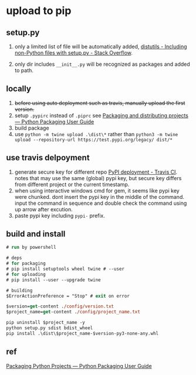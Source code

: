 # upload to pip

## setup.py

1. only a limited list of file will be automatically added, [distutils - Including non-Python files with setup.py - Stack Overflow](https://stackoverflow.com/questions/1612733/including-non-python-files-with-setup-py).

2. only dir includes `__init__.py` will be recognized as packages and added to path.

## locally

1. ~~before using auto deployment such as travis, manually upload the first version.~~
1. setup `.pypirc` instead of `.piprc` see [Packaging and distributing projects — Python Packaging User Guide](https://packaging.python.org/guides/distributing-packages-using-setuptools/#create-an-account)
1. build package
1. use `python -m twine upload .\dist\*` rather than `python3 -m twine upload --repository-url https://test.pypi.org/legacy/ dist/*`

## use travis delpoyment

1. generate secure key for different repo [PyPI deployment - Travis CI](https://docs.travis-ci.com/user/deployment/pypi/). notes that may use the same (global) pypi key, but secure key differs from different project or the current timestamp.
  1. when using interactive windows cmd for gem, it seems like pypi key were chunked. dont insert the pypi key in the middle of the command. input the command in sequence and double check the command using up arrow after excution.
  2. paste pypi key including `pypi-` prefix.

build and install
-----
```ps
# run by powershell

# deps
# for packaging
# pip install setuptools wheel twine # --user
# for uploading
# pip install --user --upgrade twine

# building
$ErrorActionPreference = "Stop" # exit on error

$version=get-content ./config/version.txt
$project_name=get-content ./config/project_name.txt

pip uninstall $project_name -y
python setup.py sdist bdist_wheel
pip install .\dist\$project_name-$version-py3-none-any.whl

```

ref 
-----
[Packaging Python Projects — Python Packaging User Guide](http://packaging.python.org/tutorials/packaging-projects/)

